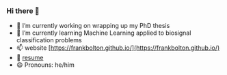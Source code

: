 ### Hi there 👋

- 🔭 I’m currently working on wrapping up my PhD thesis 
- 🌱 I’m currently learning Machine Learning applied to biosignal classification problems
- 📫 website [https://frankbolton.github.io/](https://frankbolton.github.io/)
- 💬 [resume](https://github.com/frankbolton/resume/blob/main/Frank_Bolton_Resume_2021_07.pdf)
- 😄 Pronouns: he/him




<!--
**frankbolton/frankbolton** is a ✨ _special_ ✨ repository because its `README.md` (this file) appears on your GitHub profile.

Here are some ideas to get you started:

- 🔭 I’m currently working on ...
- 🌱 I’m currently learning ...
- 👯 I’m looking to collaborate on ...
- 🤔 I’m looking for help with ...
- 💬 Ask me about ...
- 📫 How to reach me: ...
- 😄 Pronouns: ...
- ⚡ Fun fact: ...
-->
